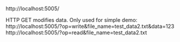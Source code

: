 
http://localhost:5005/

HTTP GET modifies data.  Only used for simple demo:
http://localhost:5005/?op=write&file_name=test_data2.txt&data=123
http://localhost:5005/?op=read&file_name=test_data2.txt
